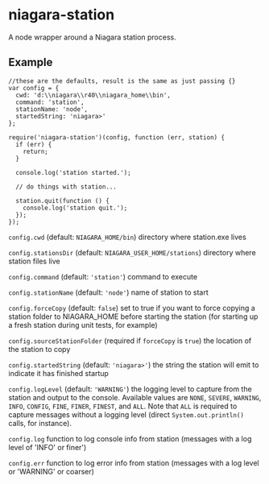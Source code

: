 niagara-station
===============

A node wrapper around a Niagara station process.

Example
-------

    //these are the defaults, result is the same as just passing {}
    var config = {
      cwd: 'd:\\niagara\\r40\\niagara_home\\bin',
      command: 'station',
      stationName: 'node',
      startedString: 'niagara>'
    };
    
    require('niagara-station')(config, function (err, station) {
      if (err) {
        return;
      }
      
      console.log('station started.');
      
      // do things with station...
      
      station.quit(function () {
        console.log('station quit.');
      });
    });

`config.cwd` (default: `NIAGARA_HOME/bin`) directory where station.exe lives

`config.stationsDir` (default: `NIAGARA_USER_HOME/stations`) directory where
station files live

`config.command` (default: `'station'`) command to execute

`config.stationName` (default: `'node'`) name of station to start

`config.forceCopy` (default: `false`) set to true if you want to force copying
 a station folder to NIAGARA_HOME before starting the station (for starting up
 a fresh station during unit tests, for example)

`config.sourceStationFolder` (required if `forceCopy` is `true`) the location
of the station to copy

`config.startedString` (default: `'niagara>'`) the string the station will
emit to indicate it has finished startup

`config.logLevel` (default: `'WARNING'`) the logging level to capture from the
 station and output to the console. Available values are `NONE`, `SEVERE`,
 `WARNING`, `INFO`, `CONFIG`, `FINE`, `FINER`, `FINEST`, and `ALL`. Note that
 `ALL` is required to capture messages without a logging level (direct
 `System.out.println()` calls, for instance).
 
`config.log` function to log console info from station (messages with a log
level of 'INFO' or finer')

`config.err` function to log error info from station (messages with a log
level or 'WARNING' or coarser)